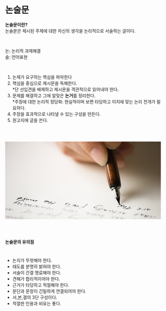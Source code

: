 # 논술문
<p><strong>논술문이란?</strong>
  <br>논술문은 제시된 주제에 대한 자신의 생각을 논리적으로 서술하는 글이다.</p>
 <p style= "margin-top: 45px;">
 논: 논리적 과제해결
  <br>술: 언어표현</p>
 <p style= "margin-top: 45px;">
<ol><li>논제가 요구하는 핵심을 파악한다</li>
  <li>핵심을 중심으로 제시문을 독해한다.</li>
  *단 선입견을 배제하고 제시문을 객관적으로 읽어내야 한다.<br>
  <li>문제를 해결하고 그에 알맞은 <strong>논거</strong>를 정리한다.</li>
 *주장에 대한 논리적 정당화: 현실적이며 보편 타당하고 이치에 맞는 논리 전개가 필요하다.<br>
<li>주장을 효과적으로 나타낼 수 있는 구성을 만든다.</li>
  <li>원고지에 글을 쓴다.</li></ol></p>
    
  <p style= "margin-top: 60px;">
 <img src="writing.jpeg">
 <p style= "margin-top: 60px;">
  <strong>논술문의 유의점</strong></p>
 <p style= "margin-top: 40px;">
<ul><li>논지가 뚜렷해야 한다.</li>
  <li>태도를 분명히 밝혀야 한다.</li>
    <li>서술이 간결 명료해야 한다.</li>
    <li>견해가 합리적이어야 한다.</li>
    <li>근거가 타당하고 적절해야 한다.</li>
   <li> 문단과 문장이 긴밀하게 연결되어야 한다.</li>
   <li>서,본,결의 3단 구성이다.</li>
   <li> 적절한 인용과 비유는 좋다.</li>
                         
